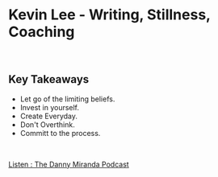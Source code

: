 # Kevin Lee - Writing, Stillness, Coaching
<br>

## Key Takeaways <br>

* Let go of the limiting beliefs.
* Invest in yourself.
* Create Everyday.
* Don't Overthink.
* Committ to the process.

<br>

[Listen : The Danny Miranda Podcast](https://dannymiranda.com/037-kevin-lee/)


